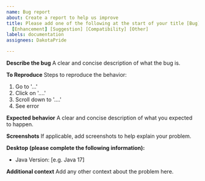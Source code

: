 ```yaml
---
name: Bug report
about: Create a report to help us improve
title: Please add one of the following at the start of your title [Bug] [Crash-Report]
  [Enhancement] [Suggestion] [Compatibility] [Other]
labels: documentation
assignees: DakotaPride

---
```


**Describe the bug**
A clear and concise description of what the bug is.

**To Reproduce**
Steps to reproduce the behavior:
1. Go to '...'
2. Click on '....'
3. Scroll down to '....'
4. See error

**Expected behavior**
A clear and concise description of what you expected to happen.

**Screenshots**
If applicable, add screenshots to help explain your problem.

**Desktop (please complete the following information):**
 - Java Version: [e.g. Java 17]

**Additional context**
Add any other context about the problem here.
